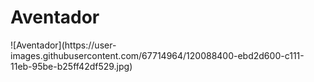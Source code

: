 <h1> Aventador </h1>
![Aventador](https://user-images.githubusercontent.com/67714964/120088400-ebd2d600-c111-11eb-95be-b25ff42df529.jpg)
